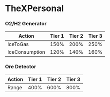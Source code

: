 # TheXPersonal

<h3> O2/H2 Generator </h3>

Action | Tier 1 | Tier 2 | Tier 3
------------ | ------------- | ------------- | -------------
IceToGas | 150% | 200% | 250%
IceConsumption | 120% | 140% | 160%



<h3> Ore Detector  </h3>

Action | Tier 1 | Tier 2 | Tier 3
------------ | ------------- | ------------- | -------------
Range | 400% | 600% | 800%
